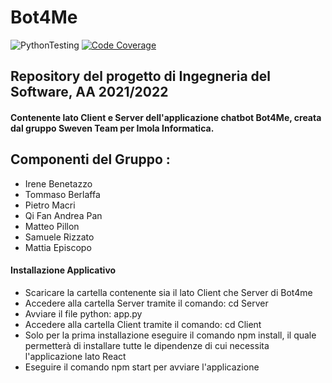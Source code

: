 # Bot4Me
![PythonTesting](https://github.com/SwevenTeam/Bot4Me/actions/workflows/PythonTesting.yml/badge.svg)
[![Code Coverage](https://codecov.io/gh/SwevenTeam/Bot4Me/branch/developTesting/graph/badge.svg?token=DN744BSRFZ)](https://codecov.io/gh/SwevenTeam/Bot4Me)
## Repository del progetto di Ingegneria del Software, AA 2021/2022
#### Contenente lato Client e Server dell'applicazione chatbot **Bot4Me**, creata dal gruppo Sweven Team per **Imola Informatica**.



Componenti del Gruppo : 
---
* Irene Benetazzo
* Tommaso Berlaffa
* Pietro Macri
* Qi Fan Andrea Pan 
* Matteo Pillon 
* Samuele Rizzato 
* Mattia Episcopo 

#### Installazione Applicativo 
* Scaricare la cartella contenente sia il lato Client che Server di Bot4me
* Accedere alla cartella Server tramite il comando: cd Server 
* Avviare il file python: app.py
* Accedere alla cartella Client tramite il comando: cd Client 
* Solo per la prima installazione eseguire il comando npm install, il quale permetterà di installare tutte le dipendenze di cui necessita l'applicazione lato React 
* Eseguire il comando npm start per avviare l'applicazione 
